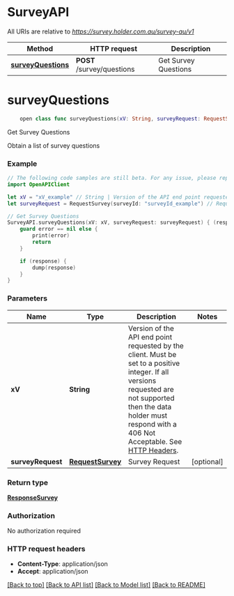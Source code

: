 # SurveyAPI

All URIs are relative to *https://survey.holder.com.au/survey-au/v1*

Method | HTTP request | Description
------------- | ------------- | -------------
[**surveyQuestions**](SurveyAPI.md#surveyquestions) | **POST** /survey/questions | Get Survey Questions


# **surveyQuestions**
```swift
    open class func surveyQuestions(xV: String, surveyRequest: RequestSurvey? = nil, completion: @escaping (_ data: ResponseSurvey?, _ error: Error?) -> Void)
```

Get Survey Questions

Obtain a list of survey questions

### Example 
```swift
// The following code samples are still beta. For any issue, please report via http://github.com/OpenAPITools/openapi-generator/issues/new
import OpenAPIClient

let xV = "xV_example" // String | Version of the API end point requested by the client. Must be set to a positive integer. If all versions requested are not supported then the data holder must respond with a 406 Not Acceptable. See [HTTP Headers](#request-headers).
let surveyRequest = RequestSurvey(surveyId: "surveyId_example") // RequestSurvey | Survey Request (optional)

// Get Survey Questions
SurveyAPI.surveyQuestions(xV: xV, surveyRequest: surveyRequest) { (response, error) in
    guard error == nil else {
        print(error)
        return
    }

    if (response) {
        dump(response)
    }
}
```

### Parameters

Name | Type | Description  | Notes
------------- | ------------- | ------------- | -------------
 **xV** | **String** | Version of the API end point requested by the client. Must be set to a positive integer. If all versions requested are not supported then the data holder must respond with a 406 Not Acceptable. See [HTTP Headers](#request-headers). | 
 **surveyRequest** | [**RequestSurvey**](RequestSurvey.md) | Survey Request | [optional] 

### Return type

[**ResponseSurvey**](ResponseSurvey.md)

### Authorization

No authorization required

### HTTP request headers

 - **Content-Type**: application/json
 - **Accept**: application/json

[[Back to top]](#) [[Back to API list]](../README.md#documentation-for-api-endpoints) [[Back to Model list]](../README.md#documentation-for-models) [[Back to README]](../README.md)

